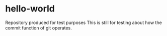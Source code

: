 # hello-world
Repository produced for test purposes
This is still for testing about how the commit function of git operates.
